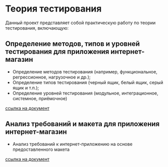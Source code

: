 # Теория тестирования
Данный проект представляет собой практическую работу по теории тестирования, включающую:

## Определение методов, типов и уровней тестирования для приложения интернет-магазин 
- Определение методов тестирования (например, функциональное, регрессионное, нагрузочное и др.);
- Определение типов тестирования (черный ящик, белый ящик, серый ящик и т.п.);
- Определение уровней тестирования (модульное, интеграционное, системное, приёмочное)  

[ссылка на документ](https://docs.google.com/spreadsheets/d/1TIF7dtxau5kZLZLvt1nz8Pyd_c5xVkEb/edit?usp=sharing&ouid=102124894473682971527&rtpof=true&sd=true)

## Анализ требований и макета для приложения интернет-магазин
- Анализ требований к интернет-приложению на основе предоставленного макета

[ссылка на документ](https://docs.google.com/spreadsheets/d/10ZimsGRD4sgVwJ-0BPL4zdSmWsyXxFEGsPRfLGrMjww/edit?gid=0#gid=0)
